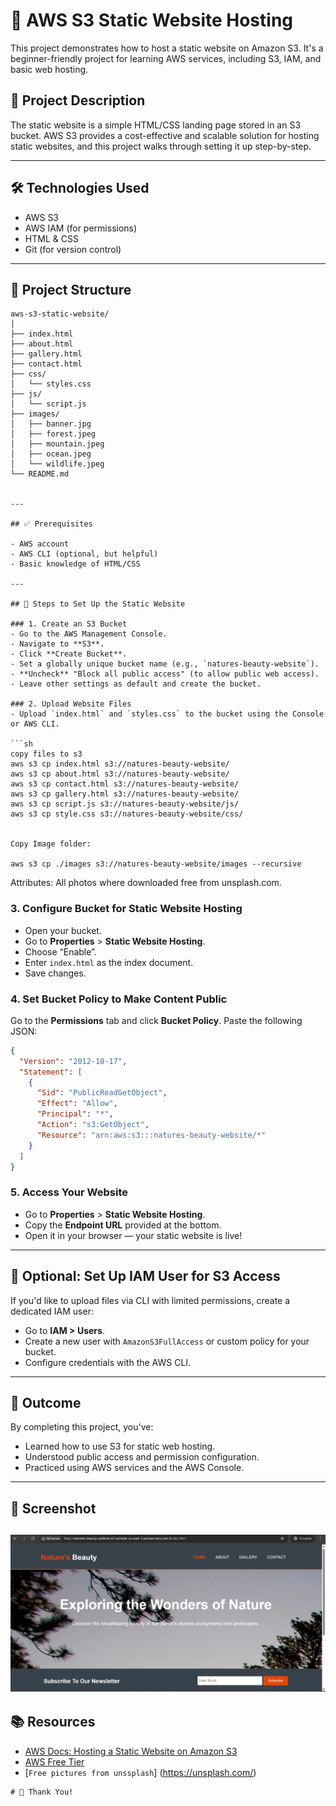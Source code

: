 
# 🚀 AWS S3 Static Website Hosting

This project demonstrates how to host a static website on Amazon S3. It's a beginner-friendly project for learning AWS services, including S3, IAM, and basic web hosting.

## 📝 Project Description

The static website is a simple HTML/CSS landing page stored in an S3 bucket. AWS S3 provides a cost-effective and scalable solution for hosting static websites, and this project walks through setting it up step-by-step.

---

## 🛠️ Technologies Used

- AWS S3
- AWS IAM (for permissions)
- HTML & CSS
- Git (for version control)

---

## 📂 Project Structure

```
aws-s3-static-website/
│
├── index.html
├── about.html
├── gallery.html
├── contact.html
├── css/
│   └── styles.css
├── js/
│   └── script.js
├── images/
│   ├── banner.jpg
│   ├── forest.jpeg
│   ├── mountain.jpeg
│   ├── ocean.jpeg
│   └── wildlife.jpeg
└── README.md


---

## ✅ Prerequisites

- AWS account
- AWS CLI (optional, but helpful)
- Basic knowledge of HTML/CSS

---

## 🚧 Steps to Set Up the Static Website

### 1. Create an S3 Bucket
- Go to the AWS Management Console.
- Navigate to **S3**.
- Click **Create Bucket**.
- Set a globally unique bucket name (e.g., `natures-beauty-website`).
- **Uncheck** "Block all public access" (to allow public web access).
- Leave other settings as default and create the bucket.

### 2. Upload Website Files
- Upload `index.html` and `styles.css` to the bucket using the Console or AWS CLI.

```sh
copy files to s3
aws s3 cp index.html s3://natures-beauty-website/
aws s3 cp about.html s3://natures-beauty-website/
aws s3 cp contact.html s3://natures-beauty-website/
aws s3 cp gallery.html s3://natures-beauty-website/
aws s3 cp script.js s3://natures-beauty-website/js/
aws s3 cp style.css s3://natures-beauty-website/css/


Copy Image folder:

aws s3 cp ./images s3://natures-beauty-website/images --recursive
```
Attributes:  All photos where downloaded free from unsplash.com.

### 3. Configure Bucket for Static Website Hosting
- Open your bucket.
- Go to **Properties** > **Static Website Hosting**.
- Choose “Enable”.
- Enter `index.html` as the index document.
- Save changes.

### 4. Set Bucket Policy to Make Content Public
Go to the **Permissions** tab and click **Bucket Policy**. Paste the following JSON:

```json
{
  "Version": "2012-10-17",
  "Statement": [
    {
      "Sid": "PublicReadGetObject",
      "Effect": "Allow",
      "Principal": "*",
      "Action": "s3:GetObject",
      "Resource": "arn:aws:s3:::natures-beauty-website/*"
    }
  ]
}
```


### 5. Access Your Website
- Go to **Properties** > **Static Website Hosting**.
- Copy the **Endpoint URL** provided at the bottom.
- Open it in your browser — your static website is live!

---

## 🔐 Optional: Set Up IAM User for S3 Access
If you'd like to upload files via CLI with limited permissions, create a dedicated IAM user:
- Go to **IAM > Users**.
- Create a new user with `AmazonS3FullAccess` or custom policy for your bucket.
- Configure credentials with the AWS CLI.

---

## 🎯 Outcome

By completing this project, you've:
- Learned how to use S3 for static web hosting.
- Understood public access and permission configuration.
- Practiced using AWS services and the AWS Console.

---

## 📸 Screenshot

![Screen short of the static website](images/s3-hosted-website.jpg)
---

## 📚 Resources

- [AWS Docs: Hosting a Static Website on Amazon S3](https://docs.aws.amazon.com/AmazonS3/latest/userguide/WebsiteHosting.html)
- [AWS Free Tier](https://aws.amazon.com/free/)
- [`Free pictures from unssplash`] (https://unsplash.com/)
```
# 🙏 Thank You! 